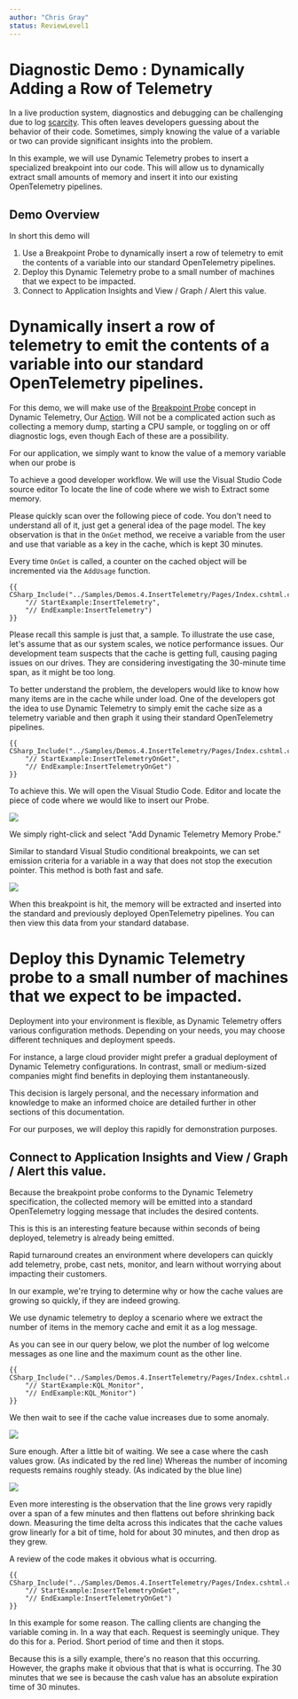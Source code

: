 ```yaml
---
author: "Chris Gray"
status: ReviewLevel1
---
```


# Diagnostic Demo : Dynamically Adding a Row of Telemetry
In a live production system, diagnostics and debugging can be challenging due to log [scarcity](./PositionPaper.ScarcityAndHumans.md). This often leaves developers guessing about the behavior of their code. Sometimes, simply knowing the value of a variable or two can provide significant insights into the problem.

In this example, we will use Dynamic Telemetry probes to insert a specialized breakpoint into our code. This will allow us to dynamically extract small amounts of memory and insert it into our existing OpenTelemetry pipelines.

## Demo Overview

In short this demo will

1. Use a Breakpoint Probe to dynamically insert a row of telemetry to emit the contents of a variable into our standard OpenTelemetry pipelines.
2. Deploy this Dynamic Telemetry probe to a small number of machines that we expect to be impacted.
3. Connect to Application Insights and View / Graph / Alert this value.


# Dynamically insert a row of telemetry to emit the contents of a variable into our standard OpenTelemetry pipelines.

For this demo, we will make use of the [Breakpoint Probe](./Architecture.Probe.Breakpoint.document.md) concept in Dynamic Telemetry, Our [Action](./Architecture.Action.Explanation.document.md). Will not be a complicated action such as collecting a memory dump, starting a CPU sample, or toggling on or off diagnostic logs, even though Each of these are a possibility.

For our application, we simply want to know the value of a memory variable when our probe is

To achieve a good developer workflow. We will use the Visual Studio Code source editor To locate the line of code where we wish to Extract some memory.

Please quickly scan over the following piece of code. You don't need to understand all of it, just get a general idea of the page model. The key observation is that in the `OnGet` method, we receive a variable from the user and use that variable as a key in the cache, which is kept 30 minutes.

Every time `OnGet` is called, a counter on the cached object will be incremented via the `AddUsage` function.

```cdocs_include
{{ CSharp_Include("../Samples/Demos.4.InsertTelemetry/Pages/Index.cshtml.cs",
    "// StartExample:InsertTelemetry",
    "// EndExample:InsertTelemetry")
}}
```

Please recall this sample is just that, a sample. To illustrate the use case, let's assume that as our system scales, we notice performance issues. Our development team suspects that the cache is getting full, causing paging issues on our drives. They are considering investigating the 30-minute time span, as it might be too long.

To better understand the problem, the developers would like to know how many items are in the cache while under load. One of the developers got the idea to use Dynamic Telemetry to simply emit the cache size as a telemetry variable and then graph it using their standard OpenTelemetry pipelines.

```cdocs_include
{{ CSharp_Include("../Samples/Demos.4.InsertTelemetry/Pages/Index.cshtml.cs",
    "// StartExample:InsertTelemetryOnGet",
    "// EndExample:InsertTelemetryOnGet")
}}
```

To achieve this. We will open the Visual Studio Code. Editor and locate the piece of code where we would like to insert our Probe.


![](../orig_media/Demos.4.AddDynamicTracePoint.VSCode.png)

We simply right-click and select "Add Dynamic Telemetry Memory Probe."

Similar to standard Visual Studio conditional breakpoints, we can set emission criteria for a variable in a way that does not stop the execution pointer. This method is both fast and safe.

![](../orig_media/Demos.4.AddDynamicTracePoint.VSCode.AddCacheCount.png)

When this breakpoint is hit, the memory will be extracted and inserted into the standard and previously deployed OpenTelemetry pipelines. You can then view this data from your standard database.


# Deploy this Dynamic Telemetry probe to a small number of machines that we expect to be impacted.

Deployment into your environment is flexible, as Dynamic Telemetry
offers various configuration methods. Depending on your needs, you may
choose different techniques and deployment speeds.

For instance, a large cloud provider might prefer a gradual deployment
of Dynamic Telemetry configurations. In contrast, small or medium-sized
companies might find benefits in deploying them instantaneously.

This decision is largely personal, and the necessary information and
knowledge to make an informed choice are detailed further in other
sections of this documentation.

For our purposes, we will deploy this rapidly for demonstration
purposes.


## Connect to Application Insights and View / Graph / Alert this value.

Because the breakpoint probe conforms to the Dynamic Telemetry specification, the collected memory will be emitted into a standard OpenTelemetry logging message that includes the desired contents.

This is this is an interesting feature because within seconds of being deployed, telemetry is already being emitted.

Rapid turnaround creates an environment where developers can quickly add telemetry, probe, cast nets, monitor, and learn without worrying about impacting their customers.

In our example, we're trying to determine why or how the cache values are growing so quickly, if they are indeed growing.

We use dynamic telemetry to deploy a scenario where we extract the number of items in the memory cache and emit it as a log message.

As you can see in our query below, we plot the number of log welcome messages as one line and the maximum count as the other line.

```cdocs_include
{{ CSharp_Include("../Samples/Demos.4.InsertTelemetry/Pages/Index.cshtml.cs",
    "// StartExample:KQL_Monitor",
    "// EndExample:KQL_Monitor")
}}
```

We then wait to see if the cache value increases due to some anomaly.

![](../orig_media/Demos.4.AddDynamicTracePoint.VSCode.BeforeSpike.png)


Sure enough. After a little bit of waiting. We see a case where the cash values grow.  (As indicated by the red line) Whereas the number of incoming requests remains roughly steady. (As indicated by the blue line)

![](../orig_media/Demos.4.AddDynamicTracePoint.VSCode.AfterSpike.png)

Even more interesting is the observation that the line grows very rapidly over a span of a few minutes and then flattens out before shrinking back down. Measuring the time delta across this indicates that the cache values grow linearly for a bit of time, hold for about 30 minutes, and then drop as they grew.

A review of the code makes it obvious what is occurring.

```cdocs_include
{{ CSharp_Include("../Samples/Demos.4.InsertTelemetry/Pages/Index.cshtml.cs",
    "// StartExample:InsertTelemetryOnGet",
    "// EndExample:InsertTelemetryOnGet")
}}
```

In this example for some reason. The calling clients are changing the variable coming in. In a way that each. Request is seemingly unique. They do this for a. Period. Short period of time and then it stops.

Because this is a silly example, there's no reason that this occurring. However, the graphs make it obvious that that is what is occurring. The 30 minutes that we see is because the cash value has an absolute expiration time of 30 minutes.